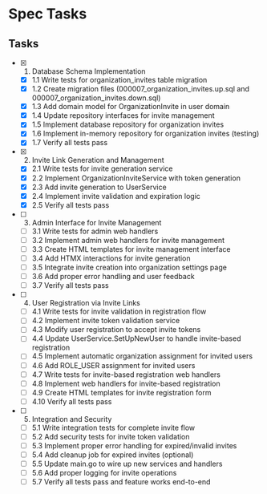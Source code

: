 # Spec Tasks

## Tasks

- [x] 1. Database Schema Implementation
  - [x] 1.1 Write tests for organization_invites table migration
  - [x] 1.2 Create migration files (000007_organization_invites.up.sql and 000007_organization_invites.down.sql)
  - [x] 1.3 Add domain model for OrganizationInvite in user domain
  - [x] 1.4 Update repository interfaces for invite management
  - [x] 1.5 Implement database repository for organization invites
  - [x] 1.6 Implement in-memory repository for organization invites (testing)
  - [x] 1.7 Verify all tests pass

- [x] 2. Invite Link Generation and Management
  - [x] 2.1 Write tests for invite generation service
  - [x] 2.2 Implement OrganizationInviteService with token generation
  - [x] 2.3 Add invite generation to UserService
  - [x] 2.4 Implement invite validation and expiration logic
  - [x] 2.5 Verify all tests pass

- [ ] 3. Admin Interface for Invite Management
  - [ ] 3.1 Write tests for admin web handlers
  - [ ] 3.2 Implement admin web handlers for invite management
  - [ ] 3.3 Create HTML templates for invite management interface
  - [ ] 3.4 Add HTMX interactions for invite generation
  - [ ] 3.5 Integrate invite creation into organization settings page
  - [ ] 3.6 Add proper error handling and user feedback
  - [ ] 3.7 Verify all tests pass

- [ ] 4. User Registration via Invite Links
  - [ ] 4.1 Write tests for invite validation in registration flow
  - [ ] 4.2 Implement invite token validation service
  - [ ] 4.3 Modify user registration to accept invite tokens
  - [ ] 4.4 Update UserService.SetUpNewUser to handle invite-based registration
  - [ ] 4.5 Implement automatic organization assignment for invited users
  - [ ] 4.6 Add ROLE_USER assignment for invited users
  - [ ] 4.7 Write tests for invite-based registration web handlers
  - [ ] 4.8 Implement web handlers for invite-based registration
  - [ ] 4.9 Create HTML templates for invite registration form
  - [ ] 4.10 Verify all tests pass

- [ ] 5. Integration and Security
  - [ ] 5.1 Write integration tests for complete invite flow
  - [ ] 5.2 Add security tests for invite token validation
  - [ ] 5.3 Implement proper error handling for expired/invalid invites
  - [ ] 5.4 Add cleanup job for expired invites (optional)
  - [ ] 5.5 Update main.go to wire up new services and handlers
  - [ ] 5.6 Add proper logging for invite operations
  - [ ] 5.7 Verify all tests pass and feature works end-to-end
